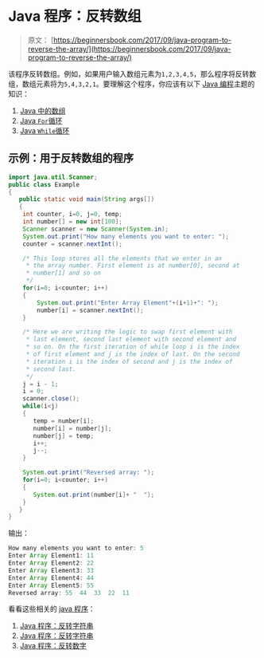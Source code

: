 # Java 程序：反转数组

> 原文： [https://beginnersbook.com/2017/09/java-program-to-reverse-the-array/](https://beginnersbook.com/2017/09/java-program-to-reverse-the-array/)

该程序反转数组。例如，如果用户输入数组元素为`1,2,3,4,5`，那么程序将反转数组，数组元素将为`5,4,3,2,1`。要理解这个程序，你应该有以下 [Java 编程](https://beginnersbook.com/java-tutorial-for-beginners-with-examples/)主题的知识：

1.  [Java 中的数组](https://beginnersbook.com/2013/05/java-arrays/)
2.  [Java `For`循环](https://beginnersbook.com/2015/03/for-loop-in-java-with-example/)
3.  [Java `While`循环](https://beginnersbook.com/2015/03/while-loop-in-java-with-examples/)

## 示例：用于反转数组的程序

```java
import java.util.Scanner;
public class Example
{
   public static void main(String args[])
   {
	int counter, i=0, j=0, temp;
	int number[] = new int[100];
	Scanner scanner = new Scanner(System.in);
	System.out.print("How many elements you want to enter: ");
	counter = scanner.nextInt();

	/* This loop stores all the elements that we enter in an 
	 * the array number. First element is at number[0], second at 
	 * number[1] and so on
	 */
	for(i=0; i<counter; i++)
	{
	    System.out.print("Enter Array Element"+(i+1)+": ");
	    number[i] = scanner.nextInt();
	}

	/* Here we are writing the logic to swap first element with
	 * last element, second last element with second element and
	 * so on. On the first iteration of while loop i is the index 
	 * of first element and j is the index of last. On the second
	 * iteration i is the index of second and j is the index of 
	 * second last.
	 */
	j = i - 1;     
	i = 0;         
	scanner.close();
	while(i<j)
	{
  	   temp = number[i];
	   number[i] = number[j];
	   number[j] = temp;
	   i++;
	   j--;
	}

	System.out.print("Reversed array: ");
	for(i=0; i<counter; i++)
	{
	   System.out.print(number[i]+ "  ");
	}       
   }
}
```

输出：

```java
How many elements you want to enter: 5
Enter Array Element1: 11
Enter Array Element2: 22
Enter Array Element3: 33
Enter Array Element4: 44
Enter Array Element5: 55
Reversed array: 55  44  33  22  11
```

看看这些相关的 [java 程序](https://beginnersbook.com/2017/09/java-examples/)：

1.  [Java 程序：反转字符串](https://beginnersbook.com/2017/09/java-program-to-reverse-words-in-a-string/)
2.  [Java 程序：反转字符串](https://beginnersbook.com/2017/09/java-program-to-reverse-a-string-using-recursion/)
3.  [Java 程序：反转数字](https://beginnersbook.com/2014/01/java-program-to-reverse-a-number/)